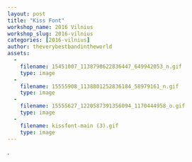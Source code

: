```yaml
---
layout: post
title: "Kiss Font"
workshop_name: 2016 Vilnius
workshop_slug: 2016-vilnius
categories: [2016-vilnius]
author: theverybestbandintheworld 
assets:
  -
    filename: 15451007_1138798622836447_649942053_n.gif
    type: image
  -
    filename: 15555908_1138801252836184_58979161_n.gif
    type: image
  -
    filename: 15555627_1220587391356094_1170444958_o.gif
    type: image
  -
    filename: kissfont-main (3).gif
    type: image
---
```

.
